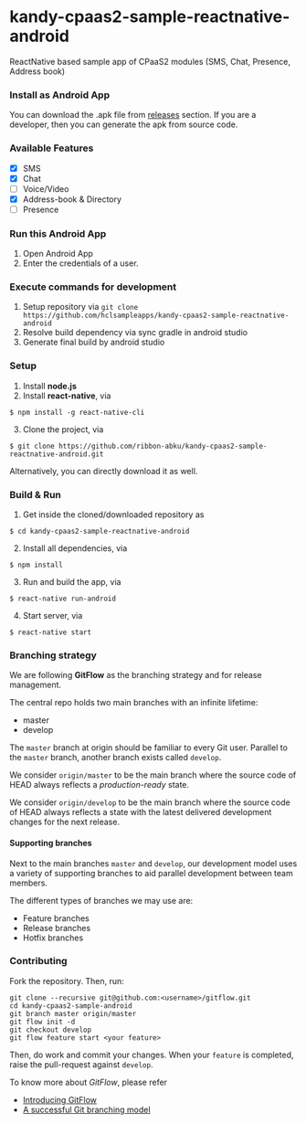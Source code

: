 # kandy-cpaas2-sample-reactnative-android
ReactNative based sample app of CPaaS2 modules (SMS, Chat, Presence, Address book)

### Install as Android App
You can download the .apk file from [releases](https://github.com/hclsampleapps/kandy-cpaas2-sample-reactnative-androi/releases) section.
If you are a developer, then you can generate the apk from source code.

### Available Features
- [x] SMS
- [x] Chat
- [ ] Voice/Video
- [x] Address-book & Directory
- [ ] Presence

### Run this Android App
1. Open Android App
2. Enter the credentials of a user.

### Execute commands for development
1. Setup repository via `git clone https://github.com/hclsampleapps/kandy-cpaas2-sample-reactnative-android`
2. Resolve build dependency via sync gradle in android studio
3. Generate final build by android studio

### Setup

1. Install **node.js**
2. Install **react-native**, via
```shell
$ npm install -g react-native-cli
```
3. Clone the project, via
```shell
$ git clone https://github.com/ribbon-abku/kandy-cpaas2-sample-reactnative-android.git
```
   Alternatively, you can directly download it as well.

### Build & Run

1. Get inside the cloned/downloaded repository as 
```shell
$ cd kandy-cpaas2-sample-reactnative-android   
```
2. Install all dependencies, via
```shell
$ npm install
```
3. Run and build the app, via
```shell
$ react-native run-android
```
4. Start server, via
```shell
$ react-native start
```

### Branching strategy
We are following **GitFlow** as the branching strategy and for release management.

The central repo holds two main branches with an infinite lifetime:

- master
- develop

The `master` branch at origin should be familiar to every Git user. Parallel to the `master` branch, another branch exists called `develop`.

We consider `origin/master` to be the main branch where the source code of HEAD always reflects a *production-ready* state.

We consider `origin/develop` to be the main branch where the source code of HEAD always reflects a state with the latest delivered development changes for the next release.

#### Supporting branches
Next to the main branches `master` and `develop`, our development model uses a variety of supporting branches to aid parallel development between team members.

The different types of branches we may use are:

- Feature branches
- Release branches
- Hotfix branches

### Contributing
Fork the repository. Then, run:

```
git clone --recursive git@github.com:<username>/gitflow.git
cd kandy-cpaas2-sample-android
git branch master origin/master
git flow init -d
git checkout develop
git flow feature start <your feature>
```

Then, do work and commit your changes. When your `feature` is completed, raise the pull-request against `develop`.

To know more about *GitFlow*, please refer

- [Introducing GitFlow](https://datasift.github.io/gitflow/IntroducingGitFlow.html)
- [A successful Git branching model](https://nvie.com/posts/a-successful-git-branching-model/)